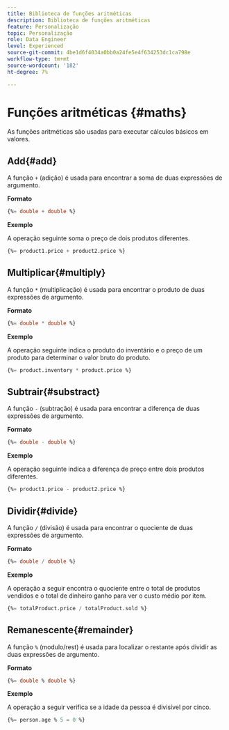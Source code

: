 ```yaml
---
title: Biblioteca de funções aritméticas
description: Biblioteca de funções aritméticas
feature: Personalização
topic: Personalização
role: Data Engineer
level: Experienced
source-git-commit: 4be1d6f4034a0bb0a24fe5e4f634253dc1ca798e
workflow-type: tm+mt
source-wordcount: '182'
ht-degree: 7%

---
```


# Funções aritméticas {#maths}

As funções aritméticas são usadas para executar cálculos básicos em valores.

## Add{#add}

A função `+` (adição) é usada para encontrar a soma de duas expressões de argumento.

**Formato**

```sql
{%= double + double %}
```

**Exemplo**

A operação seguinte soma o preço de dois produtos diferentes.

```sql
{%= product1.price + product2.price %}
```

## Multiplicar{#multiply}

A função `*` (multiplicação) é usada para encontrar o produto de duas expressões de argumento.

**Formato**

```sql
{%= double * double %}
```

**Exemplo**

A operação seguinte indica o produto do inventário e o preço de um produto para determinar o valor bruto do produto.

```sql
{%= product.inventory * product.price %}
```

## Subtrair{#substract}

A função `-` (subtração) é usada para encontrar a diferença de duas expressões de argumento.

**Formato**

```sql
{%= double - double %}
```

**Exemplo**

A operação seguinte indica a diferença de preço entre dois produtos diferentes.

```sql
{%= product1.price - product2.price %}
```

## Dividir{#divide}

A função `/` (divisão) é usada para encontrar o quociente de duas expressões de argumento.

**Formato**

```sql
{%= double / double %}
```

**Exemplo**

A operação a seguir encontra o quociente entre o total de produtos vendidos e o total de dinheiro ganho para ver o custo médio por item.

```sql
{%= totalProduct.price / totalProduct.sold %}
```

## Remanescente{#remainder}

A função `%` (modulo/rest) é usada para localizar o restante após dividir as duas expressões de argumento.

**Formato**

```sql
{%= double % double %}
```

**Exemplo**

A operação a seguir verifica se a idade da pessoa é divisível por cinco.

```sql
{%= person.age % 5 = 0 %}
```
